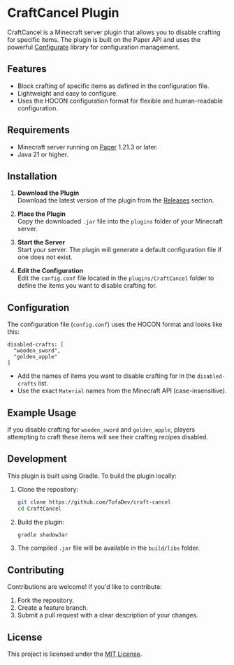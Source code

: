 
# CraftCancel Plugin

CraftCancel is a Minecraft server plugin that allows you to disable crafting for specific items. The plugin is built on the Paper API and uses the powerful [Configurate](https://github.com/SpongePowered/Configurate) library for configuration management.

## Features

- Block crafting of specific items as defined in the configuration file.
- Lightweight and easy to configure.
- Uses the HOCON configuration format for flexible and human-readable configuration.

## Requirements

- Minecraft server running on [Paper](https://papermc.io/) 1.21.3 or later.
- Java 21 or higher.

## Installation

1. **Download the Plugin**  
   Download the latest version of the plugin from the [Releases](https://github.com/TofaDev/craft-cancel/releases) section.

2. **Place the Plugin**  
   Copy the downloaded `.jar` file into the `plugins` folder of your Minecraft server.

3. **Start the Server**  
   Start your server. The plugin will generate a default configuration file if one does not exist.

4. **Edit the Configuration**  
   Edit the `config.conf` file located in the `plugins/CraftCancel` folder to define the items you want to disable crafting for.

## Configuration

The configuration file (`config.conf`) uses the HOCON format and looks like this:

```hocon
disabled-crafts: [
  "wooden_sword",
  "golden_apple"
]
```

- Add the names of items you want to disable crafting for in the `disabled-crafts` list.
- Use the exact `Material` names from the Minecraft API (case-insensitive).

## Example Usage

If you disable crafting for `wooden_sword` and `golden_apple`, players attempting to craft these items will see their crafting recipes disabled.

## Development

This plugin is built using Gradle. To build the plugin locally:

1. Clone the repository:
   ```bash
   git clone https://github.com/TofaDev/craft-cancel
   cd CraftCancel
   ```

2. Build the plugin:
   ```bash
   gradle shadowJar
   ```

3. The compiled `.jar` file will be available in the `build/libs` folder.

## Contributing

Contributions are welcome! If you'd like to contribute:

1. Fork the repository.
2. Create a feature branch.
3. Submit a pull request with a clear description of your changes.

## License

This project is licensed under the [MIT License](LICENSE).
